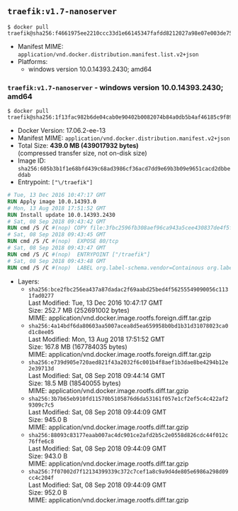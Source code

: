 ## `traefik:v1.7-nanoserver`

```console
$ docker pull traefik@sha256:f4661975ee2210ccc33d1e66145347fafdd8212027a98e07e003de7558b850e5
```

-	Manifest MIME: `application/vnd.docker.distribution.manifest.list.v2+json`
-	Platforms:
	-	windows version 10.0.14393.2430; amd64

### `traefik:v1.7-nanoserver` - windows version 10.0.14393.2430; amd64

```console
$ docker pull traefik@sha256:1f13fac982b6de04cab0e90402b0082074b84a0db5b4af46185c9f89bebdc6db
```

-	Docker Version: 17.06.2-ee-13
-	Manifest MIME: `application/vnd.docker.distribution.manifest.v2+json`
-	Total Size: **439.0 MB (439017932 bytes)**  
	(compressed transfer size, not on-disk size)
-	Image ID: `sha256:605b3b1f1e68bfd439c68ad3986cf36acd7dd9e69b3b09e9651cacd2dbbeddab`
-	Entrypoint: `["\/traefik"]`

```dockerfile
# Tue, 13 Dec 2016 10:47:17 GMT
RUN Apply image 10.0.14393.0
# Mon, 13 Aug 2018 17:51:52 GMT
RUN Install update 10.0.14393.2430
# Sat, 08 Sep 2018 09:43:42 GMT
RUN cmd /S /C #(nop) COPY file:3fbc2596fb308aef96ca943a5cee430837de4f5f0828611c9787d42a42459a97 in \traefik.exe 
# Sat, 08 Sep 2018 09:43:45 GMT
RUN cmd /S /C #(nop)  EXPOSE 80/tcp
# Sat, 08 Sep 2018 09:43:47 GMT
RUN cmd /S /C #(nop)  ENTRYPOINT ["/traefik"]
# Sat, 08 Sep 2018 09:43:48 GMT
RUN cmd /S /C #(nop)  LABEL org.label-schema.vendor=Containous org.label-schema.url=https://traefik.io org.label-schema.name=Traefik org.label-schema.description=A modern reverse-proxy org.label-schema.version=v1.7.0-rc4 org.label-schema.docker.schema-version=1.0
```

-	Layers:
	-	`sha256:bce2fbc256ea437a87dadac2f69aabd25bed4f56255549090056c1131fad0277`  
		Last Modified: Tue, 13 Dec 2016 10:47:17 GMT  
		Size: 252.7 MB (252691002 bytes)  
		MIME: application/vnd.docker.image.rootfs.foreign.diff.tar.gzip
	-	`sha256:4a14bdf6da80603aa5007acea8d5ea659958b0bd1b31d31078023ca0d1c8ee05`  
		Last Modified: Mon, 13 Aug 2018 17:51:52 GMT  
		Size: 167.8 MB (167784035 bytes)  
		MIME: application/vnd.docker.image.rootfs.foreign.diff.tar.gzip
	-	`sha256:e739d905e720aed821f43a2032f6c001b4f8aef1b3dae8be4294b12e2e39713d`  
		Last Modified: Sat, 08 Sep 2018 09:44:14 GMT  
		Size: 18.5 MB (18540055 bytes)  
		MIME: application/vnd.docker.image.rootfs.diff.tar.gzip
	-	`sha256:3b7b65eb910fd11570b5105876d6da53161f057e1cf2ef5c4c422af29309c7c5`  
		Last Modified: Sat, 08 Sep 2018 09:44:09 GMT  
		Size: 945.0 B  
		MIME: application/vnd.docker.image.rootfs.diff.tar.gzip
	-	`sha256:88093c83177eaab007ac4dc901ce2afd2b5c2e0558d826cdc44f012c76ffe6c8`  
		Last Modified: Sat, 08 Sep 2018 09:44:09 GMT  
		Size: 943.0 B  
		MIME: application/vnd.docker.image.rootfs.diff.tar.gzip
	-	`sha256:7f07002d7f12134399339c372c7cef1a8c9a9d4de805e6986a298d09cc4c204f`  
		Last Modified: Sat, 08 Sep 2018 09:44:09 GMT  
		Size: 952.0 B  
		MIME: application/vnd.docker.image.rootfs.diff.tar.gzip
